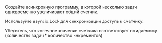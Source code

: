 Создайте асинхронную программу, в которой несколько задач одновременно увеличивают общий счетчик.

Используйте asyncio.Lock для синхронизации доступа к счетчику.

Убедитесь, что конечное значение счетчика соответствует ожидаемому (количество задач * количество инкрементов).

